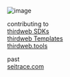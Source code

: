 ![image](https://github.com/user-attachments/assets/52ab1e69-042e-4571-9906-7022340260d5)



contributing to  
[thirdweb SDKs](https://github.com/thirdweb-dev)  
[thirdweb Templates](https://github.com/thirdweb-example)  
[thirdweb.tools](https://thirdweb.tools)

past  
[seitrace.com](https://seitrace.com)
